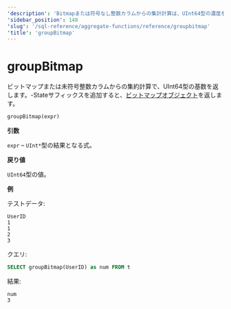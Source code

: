```yaml
---
'description': 'Bitmapまたは符号なし整数カラムからの集計計算は、UInt64型の濃度を返します。-State接尾辞を追加すると、ビットマップオブジェクトが返されます。'
'sidebar_position': 148
'slug': '/sql-reference/aggregate-functions/reference/groupbitmap'
'title': 'groupBitmap'
---
```





# groupBitmap

ビットマップまたは未符号整数カラムからの集約計算で、UInt64型の基数を返します。-Stateサフィックスを追加すると、[ビットマップオブジェクト](../../../sql-reference/functions/bitmap-functions.md)を返します。

```sql
groupBitmap(expr)
```

**引数**

`expr` – `UInt*`型の結果となる式。

**戻り値**

`UInt64`型の値。

**例**

テストデータ:

```text
UserID
1
1
2
3
```

クエリ:

```sql
SELECT groupBitmap(UserID) as num FROM t
```

結果:

```text
num
3
```
